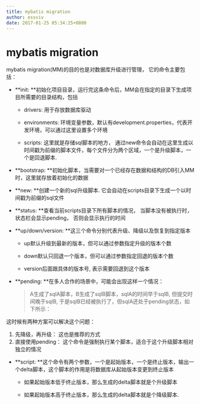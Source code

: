 ```yaml
---
title: mybatis migration
author: essviv
date: 2017-01-25 05:34:25+0800
---
```


# mybatis migration

mybatis migration(MM)的目的也是对数据库升级进行管理， 它的命令主要包括：

* **init: **初始化项目目录，运行完这条命令后，MM会在指定的目录下生成项目所需要的目录结构，包括

	* drivers: 用于存放数据库驱动

	* environments: 环境变量参数，默认有development.properties，代表开发环境，可以通过这里设置多个环境

	* scripts: 这里就是存储sql脚本的地方， 通过new命令会自动在这里生成以时间戳为前缀的脚本文件，每个文件分为两个区域，一个是升级脚本，一个是回退脚本.
	
* **bootstrap: **初始化脚本，当需要对一个已经存在数据和结构的DB引入MM时，这里就存放着初始化的数据

* **new: **创建一个新的sql升级脚本. 它会自动在scripts目录下生成一个以时间戳为前缀的sql文件

* **status: **查看当前scripts目录下所有脚本的情况， 当脚本没有被执行时，状态栏会显示pending， 否则会显示执行的时间

* **up/down/version: **这三个命令分别代表升级、降级以及恢复到指定版本

	* up默认升级到最新的版本，但可以通过参数指定升级的版本个数

	* down默认只回退一个版本，但可以通过参数指定回退的版本个数

	* version后面跟具体的版本号, 表示需要回退到这个版本

* **pending: **在多人合作的场景中，可能会出现这样一个情况：

	> A生成了sqlA脚本，B生成了sqlB脚本，sqlA的时间早于sqlB, 但提交时间晚于sqlB, 于是sqlB已经被执行了，但sqlA还处于pending状态，如下所示：

这时候有两种方案可以解决这个问题：
1. 先降级，再升级： 这也是推荐的方式
2. 直接使用pending： 这个命令是强制执行某个脚本，适合于这个升级脚本相对独立的情况

* **script: **这个命令有两个参数，一个是起始版本，一个是终止版本，输出一个delta脚本，这个脚本的作用是将数据库从起始版本变更到终止版本

	* 如果起始版本低于终止版本，那么生成的delta脚本就是个升级脚本

	* 如果起始版本高于终止版本，那么生成的delta脚本就是个降级脚本.
